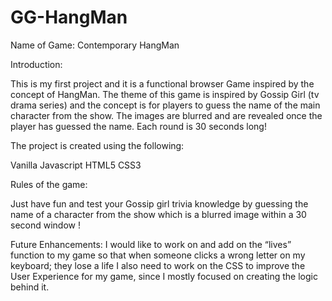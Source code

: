 # GG-HangMan
Name of Game: Contemporary HangMan

Introduction: 

This is my first project and it is a functional browser Game inspired by the concept of HangMan. 
The theme of this game is inspired by Gossip Girl (tv drama series) and the concept is for players to guess the name of the main character from the show. The images are blurred and are revealed once the player has guessed the name. Each round is 30 seconds long! 


The project is created using the following: 

Vanilla Javascript 
HTML5 
CSS3


Rules of the game: 

Just have fun and test your Gossip girl trivia knowledge by guessing the name of a character from the show which is a blurred image within a 30 second window !

Future Enhancements: 
I would like to work on and add on the “lives” function to my game so that when someone clicks a wrong letter on my keyboard; they lose a life 
I also need to work on the CSS to improve the User Experience for my game, since I mostly focused on creating the logic behind it. 
